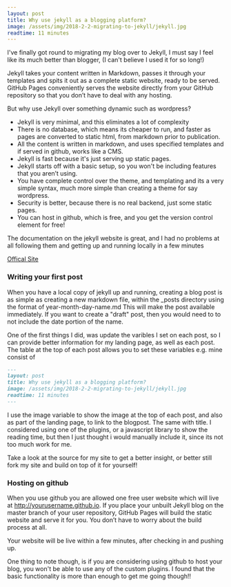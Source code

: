 ```yaml
---
layout: post
title: Why use jekyll as a blogging platform? 
image: /assets/img/2018-2-2-migrating-to-jekyll/jekyll.jpg
readtime: 11 minutes
---
```


I've finally got round to migrating my blog over to Jekyll, I must say I feel like its much better than blogger, (I can't believe I used it for so long!)


Jekyll takes your content written in Markdown, passes it through your templates and spits it out as a complete static website, ready to be served. GitHub Pages conveniently serves the website directly from your GitHub repository so that you don’t have to deal with any hosting.


But why use Jekyll over something dynamic such as wordpress?

- Jekyll is very minimal, and this eliminates a lot of complexity
- There is no database, which means its cheaper to run, and faster as pages are converted to static html, from markdown prior to publication.
- All the content is written in markdown, and uses specified templates and if served in github, works like a CMS.
- Jekyll is fast because it's just serving up static pages.
- Jekyll starts off with a basic setup, so you won't be including features that you aren’t using.
- You have complete control over the theme, and templating and its a very simple syntax, much more simple than creating a theme for say wordpress.
- Security is better, because there is no real backend, just some static pages.
- You can host in github, which is free, and you get the version control element for free!

The documentation on the jekyll website is great, and I had no problems at all following them and getting up and running locally in a few minutes

[Offical Site](https://jekyllrb.com/docs/quickstart/)

### Writing your first post

When you have a local copy of jekyll up and running, creating a blog post is as simple as creating a new markdown file, within the _posts directory using the format of year-month-day-name.md This will make the post available immediately. If you want to create a "draft" post, then you would need to to not include the date portion of the name.

One of the first things I did, was update the varibles I set on each post, so I can provide better information for my landing page, as well as each post.
The table at the top of each post allows you to set these variables e.g. mine consist of

```md
---
layout: post
title: Why use jekyll as a blogging platform? 
image: /assets/img/2018-2-2-migrating-to-jekyll/jekyll.jpg
readtime: 11 minutes
---
```

I use the image variable to show the image at the top of each post, and also as part of the landing page, to link to the blogpost. The same with title. I considered using one of the plugins, or a javascript library to show the reading time, but then I just thought i would manually include it, since its not too much work for me.

Take a look at the source for my site to get a better insight, or better still fork my site and build on top of it for yourself!

### Hosting on github

When you use github you are allowed one free user website which will live at http://yourusername.github.io.
If you place your unbuilt Jekyll blog on the master branch of your user repository, GitHub Pages will build the static website and serve it for you. You don’t have to worry about the build process at all.

Your website will be live within a few minutes, after checking in and pushing up.

One thing to note though, is if you are considering using github to host your blog, you won't be able to use any of the custom plugins. I found that the basic functionality is more than enough to get me going though!!
